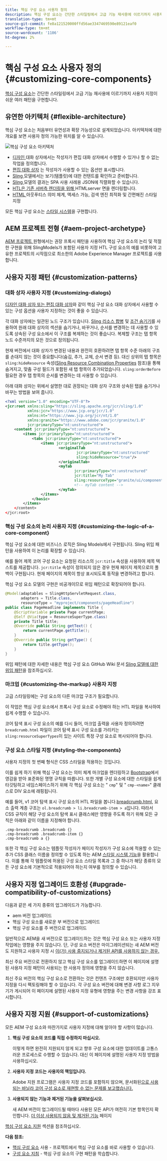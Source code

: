 ```yaml
---
title: 핵심 구성 요소 사용자 정의
description: 핵심 구성 요소는 간단한 스타일링에서 고급 기능 재사용에 이르기까지 사용자 정의가 용이한 여러 패턴을 구현합니다.
translation-type: tm+mt
source-git-commit: fe8a121520000ffd56ae3347469590e89121eaf0
workflow-type: tm+mt
source-wordcount: '1106'
ht-degree: 2%

---
```



# 핵심 구성 요소 사용자 정의{#customizing-core-components}

[핵심 구성 요소](overview.md)는 간단한 스타일링에서 고급 기능 재사용에 이르기까지 사용자 지정이 쉬운 여러 패턴을 구현합니다.

## 유연한 아키텍처 {#flexible-architecture}

핵심 구성 요소는 처음부터 유연성과 확장 가능성으로 설계되었습니다. 아키텍처에 대한 개요를 보면 사용자 정의 가능한 위치를 알 수 있습니다.

![핵심 구성 요소 아키텍처](/help/assets/screen_shot_2018-12-07at093742.png)

* [디자인 ](/help/get-started/authoring.md#edit-and-design-dialogs) 대화 상자에서는 작성자가 편집 대화 상자에서 수행할 수 있거나 할 수 없는 작업을 정의합니다.
* [편집 대화 상자](/help/get-started/authoring.md#edit-and-design-dialogs) 는 작성자가 사용할 수 있는 옵션만 표시합니다.
* [Sling ](#customizing-the-logic-of-a-core-component) 모델에서는 보기(템플릿)에 대한 컨텐트를 확인하고 준비합니다.
* [Sling ](#customizing-the-logic-of-a-core-component) 모델의 결과는 SPA 사용 사례용 JSON에 직렬화할 수 있습니다.
* [HTL은 기존 서버측 렌더링을 위해 ](#customizing-the-markup) HTMLserver 면을 렌더링합니다.
* [HTML ](#customizing-the-markup) 아웃푸티스 의미 체계, 액세스 가능, 검색 엔진 최적화 및 간편해진 스타일 지정

모든 핵심 구성 요소는 [스타일 시스템](#styling-the-components)을 구현합니다.

## AEM 프로젝트 전형 {#aem-project-archetype}

[AEM 프로젝트 ](/help/developing/archetype/overview.md) 원형에서는 권장 프록시 패턴을 사용하여 핵심 구성 요소의 논리 및 적절한 구현을 위해 SlingModels가 포함된 사용자 지정 HTL 구성 요소의 예를 비롯하여 고유한 프로젝트의 시작점으로 최소한의 Adobe Experience Manager 프로젝트를 사용합니다.

## 사용자 지정 패턴 {#customization-patterns}

### 대화 상자 사용자 지정 {#customizing-dialogs}

[디자인 대화 상자 또는 편집 대화 상자](/help/get-started/authoring.md)와 같이 핵심 구성 요소 대화 상자에서 사용할 수 있는 구성 옵션을 사용자 지정하는 것이 좋을 수 있습니다.

각 대화 상자에는 일관된 노드 구조가 있습니다. [Sling 리소스 합병](https://helpx.adobe.com/experience-manager/6-4/sites/developing/using/sling-resource-merger.html) 및 [조건 숨기기](https://helpx.adobe.com/experience-manager/6-5/sites/developing/using/hide-conditions.html)를 사용하여 원래 대화 상자의 섹션을 숨기거나, 바꾸거나, 순서를 변경하는 데 사용할 수 있도록 상속된 구성 요소에서 이 구조를 복제하는 것이 좋습니다. 복제할 구조는 탭 항목 노드 수준까지의 모든 것으로 정의됩니다.

현재 버전에서 대화 상자가 변경된 내용과 완전히 호환하려면 탭 항목 수준 아래의 구조를 손대지 않는 것이 중요합니다(숨김, 추가, 교체, 순서 변경 등). 대신 상위의 탭 항목은 `sling:hideResource` 속성([Sling Resource Combination Properties](https://helpx.adobe.com/experience-manager/6-5/sites/developing/using/sling-resource-merger.html) 참조)을 통해 숨겨지고, 맞춤 구성 필드가 포함된 새 탭 항목이 추가되었습니다. `sling:orderBefore` 필요한 경우 탭 항목의 순서를 변경하는 데 사용할 수 있습니다.

아래 대화 상자는 위에서 설명한 대로 권장되는 대화 상자 구조와 상속된 탭을 숨기거나 바꾸는 방법을 보여 줍니다.

```xml
<?xml version="1.0" encoding="UTF-8"?>
<jcr:root xmlns:sling="https://sling.apache.org/jcr/sling/1.0"
          xmlns:jcr="https://www.jcp.org/jcr/1.0"
          xmlns:nt="https://www.jcp.org/jcr/nt/1.0"
          xmlns:granite="https://www.adobe.com/jcr/granite/1.0"
          jcr:primaryType="nt:unstructured">
    <content jcr:primaryType="nt:unstructured">
        <items jcr:primaryType="nt:unstructured">
            <tabs jcr:primaryType="nt:unstructured">
                <items jcr:primaryType="nt:unstructured">
                        <originalTab
                                jcr:primaryType="nt:unstructured"
                                sling:hideResource="true"/>
                        </originalTab>
                        <myTab
                               jcr:primaryType="nt:unstructured"
                               jcr:title="My Tab"
                               sling:resourceType="granite/ui/components/coral/foundation/container"/>
                               <!-- myTab content -->
                        </myTab>
                </items>
            </basic>
        </items>
    </content>
</jcr:root>
```

### 핵심 구성 요소의 논리 사용자 지정 {#customizing-the-logic-of-a-core-component}

핵심 구성 요소에 대한 비즈니스 로직은 Sling Models에서 구현됩니다. Sling 위임 패턴을 사용하여 이 논리를 확장할 수 있습니다.

예를 들어 제목 코어 구성 요소는 요청된 리소스의 `jcr:title` 속성을 사용하여 제목 텍스트를 제공합니다. `jcr:title` 속성이 정의되지 않은 경우 현재 페이지 제목으로의 폴백이 구현됩니다. 현재 페이지의 제목이 항상 표시되도록 동작을 변경하려고 합니다.

핵심 구성 요소 모델의 구현은 비공개이므로 위임 패턴으로 확장되어야 합니다.

```java
@Model(adaptables = SlingHttpServletRequest.class,
       adapters = Title.class,
       resourceType = "myproject/components/pageHeadline")
public class PageHeadline implements Title {
    @ScriptVariable private Page currentPage;
    @Self @Via(type = ResourceSuperType.class)
    private Title title;
    @Override public String getText() {
        return currentPage.getTitle();
    }
    @Override public String getType() {
        return title.getType();
    }
}
```

위임 패턴에 대한 자세한 내용은 핵심 구성 요소 GitHub Wiki 문서 [Sling 모델에 대한 위임 패턴](https://github.com/adobe/aem-core-wcm-components/wiki/Delegation-Pattern-for-Sling-Models)을 참조하십시오.

### 마크업 {#customizing-the-markup} 사용자 지정

고급 스타일링에는 구성 요소의 다른 마크업 구조가 필요합니다.

이 작업은 핵심 구성 요소에서 프록시 구성 요소로 수정해야 하는 HTL 파일을 복사하여 쉽게 수행할 수 있습니다.

코어 탐색 표시 구성 요소의 예를 다시 들어, 마크업 출력을 사용자 정의하려면 `breadcrumb.html` 파일이 코어 탐색 표시 구성 요소를 가리키는 `sling:resourceSuperTypes`이 있는 사이트 특정 구성 요소로 복사되어야 합니다.

### 구성 요소 스타일 지정 {#styling-the-components}

사용자 지정의 첫 번째 형식은 CSS 스타일을 적용하는 것입니다.

이를 쉽게 하기 위해 핵심 구성 요소는 의미 체계 마크업을 렌더링하고 [Bootstrap](https://getbootstrap.com/)에서 영감을 받아 표준화된 명명 규칙을 따릅니다. 또한 개별 구성 요소에 대한 스타일을 쉽게 타깃팅하고 네임스페이스하기 위해 각 핵심 구성 요소는 &quot; `cmp`&quot; 및 &quot; `cmp-<name>`&quot; 클래스로 DIV 요소에 래핑됩니다.

예를 들어, v1 코어 탐색 표시 구성 요소의 HTL 파일을 봅니다.[breadcrumb.html](https://github.com/adobe/aem-core-wcm-components/blob/master/content/src/content/jcr_root/apps/core/wcm/components/breadcrumb/v2/breadcrumb/breadcrumb.html), 요소 출력 계층 구조는 `ol.breadcrumb > li.breadcrumb-item > a`입니다. 따라서 CSS 규칙이 해당 구성 요소의 탐색 표시 클래스에만 영향을 주도록 하기 위해 모든 규칙은 아래와 같이 이름을 지정해야 합니다.

```shell
.cmp-breadcrumb .breadcrumb {}  
.cmp-breadcrumb .breadcrumb-item {}  
.cmp-breadcrumb a {}
```

또한 각 핵심 구성 요소는 템플릿 작성자가 페이지 작성자가 구성 요소에 적용할 수 있는 추가 CSS 클래스 이름을 정의할 수 있도록 하는 AEM [스타일 시스템 기능](https://docs.adobe.com/content/help/en/experience-manager-cloud-service/sites/authoring/features/style-system.html)을 활용합니다. 이를 통해 각 템플릿에 허용된 구성 요소 스타일 목록과 그 중 하나가 해당 종류의 모든 구성 요소에 기본적으로 적용되어야 하는지 여부를 정의할 수 있습니다.

## 사용자 지정 업그레이드 호환성 {#upgrade-compatibility-of-customizations}

다음과 같은 세 가지 종류의 업그레이드가 가능합니다.

* aem 버전 업그레이드
* 핵심 구성 요소를 새로운 부 버전으로 업그레이드
* 핵심 구성 요소를 주 버전으로 업그레이드

일반적으로 AEM을 새 버전으로 업그레이드하는 것은 핵심 구성 요소 또는 사용자 지정 작업에는 영향을 주지 않습니다. 단, 구성 요소 버전은 마이그레이션되는 새 AEM 버전도 지원하고 사용자 지정 시 [이(가) 사용 중지되거나 제거된 API를 사용하지 않는 경우.](https://docs.adobe.com/content/help/ko-KR/experience-manager-cloud-service/release-notes/deprecated-removed-features.html)

최신 주요 버전으로 전환하지 않고 핵심 구성 요소를 업그레이드하면 이 페이지에 설명된 사용자 지정 패턴이 사용되는 한 사용자 정의에 영향을 주지 않습니다.

최신 주요 버전의 핵심 구성 요소로 전환하는 것은 컨텐츠 구조에만 호환되지만 사용자 지정을 다시 팩토링해야 할 수 있습니다. 각 구성 요소 버전에 대해 변경 사항 로그 지우기가 게시되어 이 페이지에 설명된 사용자 지정 유형에 영향을 주는 변경 사항을 강조 표시합니다.

## 사용자 지정 지원 {#support-of-customizations}

모든 AEM 구성 요소와 마찬가지로 사용자 지정에 대해 알아야 할 사항이 많습니다.

1. **핵심 구성 요소의 코드를 직접 수정하지 마십시오.**

   이렇게 하면 완전히 지원되지 않게 되고 향후 구성 요소에 대한 업데이트를 고통스러운 프로세스로 수행할 수 있습니다. 대신 이 페이지에 설명된 사용자 지정 방법을 사용하십시오.

1. **사용자 지정 코드는 사용자의 책임입니다.**

   Adobe 지원 프로그램은 사용자 지정 코드를 포함하지 않으며, 문서화된[으로 사용되는 바닐라 코어 구성 요소로 재현할 수 없는 문제를 보고했습니다.](/help/get-started/using.md)

1. **사용되지 않는 기능과 제거된 기능을 살펴보십시오.**

   새 AEM 버전이 업그레이드될 때마다 사용된 모든 API가 여전히 기본 항목인지 확인합니다. [더 이상 사용되지 않음 및 제거된 기능](https://docs.adobe.com/content/help/en/experience-manager-cloud-service/release-notes/deprecated-removed-features.html) 페이지

[핵심 구성 요소 지원](overview.md#core-component-support) 섹션을 참조하십시오.

**다음 참조:**

* [핵심 구성 요소](/help/get-started/using.md)  사용 - 프로젝트에서 핵심 구성 요소를 바로 사용할 수 있습니다.
* [구성 요소 지침](guidelines.md)  - 핵심 구성 요소의 구현 패턴을 학습합니다.

